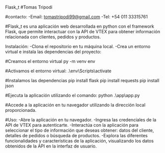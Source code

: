Flask_t
#Tomas Tripodi

#contacto: 
-Email: tomastripodi99@gmail.com
-Tel: +54 011 33315761

#Flask_t es una aplicación web desarrollada en python con el framework Flask, que permite interactuar con la API de VTEX para obtener información relacionada con clientes, pedidos y productos.

Instalación:
-Clona el repositorio en tu máquina local.
-Crea un entorno virtual e instala las dependencias del proyecto:

#Creamos el entorno virtual
py -m venv env

#Activamos el entorno virtual:
.\env\Scripts\activate

#Instalamos las dependencias
pip install flask
pip install requests
pip install json

#Ejecuta la aplicación utilizando el comando: 
python .\app\app.py

#Accede a la aplicación en tu navegador utilizando la dirección local proporcionada.

#Uso:
-Abre la aplicación en tu navegador.
-Ingresa las credenciales de la API de VTEX para autenticarte.
-Interactúa con la aplicación para seleccionar el tipo de información que deseas obtener: datos del cliente, detalles de pedidos o búsqueda de productos.
-Explora las diferentes funcionalidades y características de la aplicación, visualizando los datos obtenidos de la API en la interfaz de usuario.
